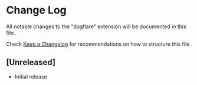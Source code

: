 # Change Log

All notable changes to the "dogflare" extension will be documented in this file.

Check [Keep a Changelog](http://keepachangelog.com/) for recommendations on how to structure this file.

## [Unreleased]

- Initial release